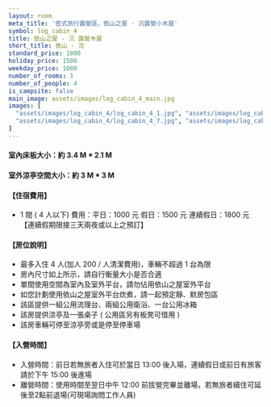 ```yaml
---
layout: room
meta_title: '密式旅行露營區，依山之屋 - 沉露營小木屋'
symbol: log_cabin_4
title: 依山之屋 - 沉 露營木屋
short_title: 依山 - 沈
standard_price: 1800
holiday_price: 1500
weekday_price: 1000
number_of_rooms: 1
number_of_people: 4
is_campsite: false
main_image: assets/images/log_cabin_4_main.jpg
images: [
  "assets/images/log_cabin_4/log_cabin_4_1.jpg", "assets/images/log_cabin_4/log_cabin_4_2.jpg", "assets/images/log_cabin_4/log_cabin_4_3.jpg", "assets/images/log_cabin_4/log_cabin_4_4.jpg", "assets/images/log_cabin_4/log_cabin_4_5.jpg", "assets/images/log_cabin_4/log_cabin_4_6.jpg",
  "assets/images/log_cabin_4/log_cabin_4_7.jpg", "assets/images/log_cabin_4/log_cabin_4_8.jpg", "assets/images/log_cabin_4/log_cabin_4_9.jpg", "assets/images/log_cabin_4/log_cabin_4_10.jpg", "assets/images/map.jpg", "assets/images/booking_announcement.jpg"
]
---
```


#### 室內床板大小：約 3.4 M * 2.1 M
#### 室外涼亭空間大小：約 3 M * 3 M

<h4 class="yellow">【住宿費用】</h4>
<ul class="yellow">
  <li>1 間 ( 4 人以下) 費用：平日：1000 元  假日：1500 元  連續假日：1800 元【連續假期限接三天兩夜或以上之預訂】</li>
</ul>

#### 【房位說明】
- 最多入住 4 人(加人 200 / 人清潔費用)，車輛不超過 1 台為限
- 房內尺寸如上所示，請自行衡量大小是否合適
- 單間使用空間為室內及室外平台，請勿佔用依山之屋室外平台 
- 如您計劃使用依山之屋室外平台炊煮，請一起預定靜、默房包區
- 該區提供一組公用流理台、兩組公用衛浴、一台公用冰箱
- 該房提供涼亭及一張桌子 ( 公用區另有板凳可借用 )
- 該房車輛可停至涼亭旁或是停至停車場

<h4 class="yellow">【入營時間】</h4>
<ul class="yellow">
  <li>入營時間：前日若無旅者入住可於當日 13:00 後入場，連續假日或前日有旅客請於下午 15:00 後進場</li>
  <li>離營時間：使用時間至翌日中午 12:00 前拔營完畢並離場，若無旅者續住可延後至2點前退場(可現場詢問工作人員)</li>
</ul>
